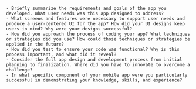     - Briefly summarize the requirements and goals of the app you developed. What user needs was this app designed to address?
    - What screens and features were necessary to support user needs and produce a user-centered UI for the app? How did your UI designs keep users in mind? Why were your designs successful?
    - How did you approach the process of coding your app? What techniques or strategies did you use? How could those techniques or strategies be applied in the future?
    - How did you test to ensure your code was functional? Why is this process important, and what did it reveal?
    - Consider the full app design and development process from initial planning to finalization. Where did you have to innovate to overcome a challenge?
    - In what specific component of your mobile app were you particularly successful in demonstrating your knowledge, skills, and experience?
